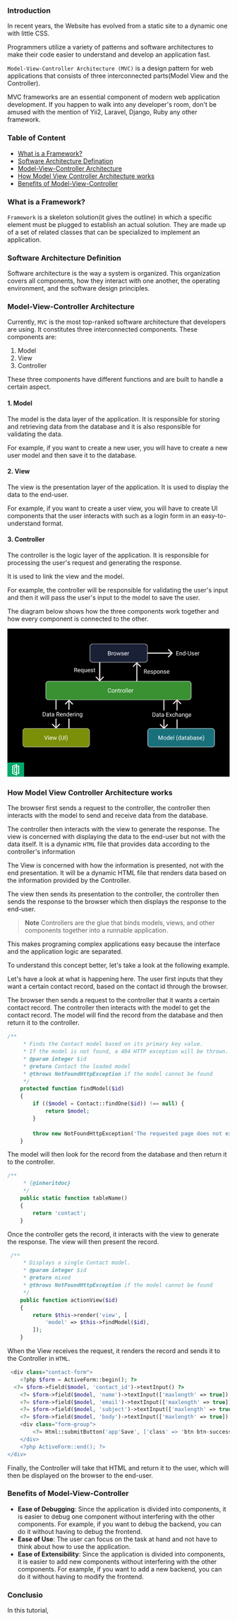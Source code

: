 ### Introduction
In recent years, the Website has evolved from a static site to a dynamic one with little CSS.

Programmers utilize a variety of patterns and software architectures to make their code easier to understand and develop an application fast.

`Model-View-Controller Architecture (MVC)` is a design pattern for web applications that consists of three interconnected parts(Model View and the Controller).  

MVC frameworks are an essential component of modern web application development. If you happen to walk into any developer's room, don't be amused with the mention of Yii2, Laravel, Django, Ruby any other framework.

### Table of Content
- [What is a Framework?](#what-is-a-framework)
- [Software Architecture Defination](#software-architecture-defination)
- [Model-View-Controller Architecture](#model-view-controller-architecture)
- [How Model View Controller Architecture works](#how-model-view-controller-architecture-works)
- [Benefits of Model-View-Controller ](#benefits-of-model-view-controller )

### What is a Framework?
`Framework` is a skeleton solution(it gives the outline) in which a specific element must be plugged to establish an actual solution. They are made up of a set of related classes that can be specialized to implement an application.

### Software Architecture Definition
Software architecture is the way a system is organized.
This organization covers all components, how they interact with one another, the operating environment, and the software design principles. 

### Model-View-Controller Architecture
Currently, `MVC` is the most top-ranked software architecture that developers are using. It constitutes three interconnected components. These components are: 

1. Model
2. View
3. Controller

These three components have different functions and are built to handle a certain aspect.

#### 1. Model
The model is the data layer of the application. It is responsible for storing and retrieving data from the database and it is also responsible for validating the data.

For example, if you want to create a new user, you will have to create a new user model and then save it to the database.
#### 2. View
The view is the presentation layer of the application. It is used to display the data to the end-user.

For example, if you want to create a user view, you will have to create UI components that the user interacts with such as a login form in an easy-to-understand format.
#### 3. Controller
The controller is the logic layer of the application. It is responsible for processing the user's request and generating the response.

It is used to link the view and the model.

For example, the controller will be responsible for validating the user's input and then it will pass the user's input to the model to save the user.

The diagram below shows how the three components work together and how every component is connected to the other.

![Model-View-Controller Architecture](/visual.png)
### How Model View Controller Architecture works
The browser first sends a request to the controller, the controller then interacts with the model to send and receive data from the database. 

The controller then interacts with the view to generate the response. The view is concerned with displaying the data to the end-user but not with the data itself. It is a dynamic `HTML` file that provides data according to the controller's information

The View is concerned with how the information is presented, not with the end presentation. It will be a dynamic HTML file that renders data based on the information provided by the Controller.

The view then sends its presentation to the controller, the controller then sends the response to the browser which then displays the response to the end-user.


> **Note** Controllers are the glue that binds models, views, and other components together into a runnable application.

This makes programing complex applications easy because the interface and the application logic are separated. 

To understand this concept better, let's take a look at the following example.
<!-- ![MVC Architecture](/engineering-education/How the Model View Controller Architecture Works/visual.png)   -->
Let's have a look at what is happening here. The user first inputs that they want a certain contact record, based on the contact id through the browser.

The browser then sends a request to the controller that it wants a certain contact record. The controller then interacts with the model to get the contact record. The model will find the record from the database and then return it to the controller.

```php
/**
     * Finds the Contact model based on its primary key value.
     * If the model is not found, a 404 HTTP exception will be thrown.
     * @param integer $id
     * @return Contact the loaded model
     * @throws NotFoundHttpException if the model cannot be found
     */
    protected function findModel($id)
    {
        if (($model = Contact::findOne($id)) !== null) {
            return $model;
        }

        throw new NotFoundHttpException('The requested page does not exist.');
    } 
```

The model will then look for the record from the database and then return it to the controller.

```php
/**
     * {@inheritdoc}
     */
    public static function tableName()
    {
        return 'contact';
    }  
```

Once the controller gets the record, it interacts with the view to generate the response. The view will then present the record.
```php
 /**
     * Displays a single Contact model.
     * @param integer $id
     * @return mixed
     * @throws NotFoundHttpException if the model cannot be found
     */
    public function actionView($id)
    {
        return $this->render('view', [
            'model' => $this->findModel($id),
        ]);
    }
```
When the View receives the request, it renders the record and sends it to the Controller in `HTML`.
```php
 <div class="contact-form">
    <?php $form = ActiveForm::begin(); ?>
  <?= $form->field($model, 'contact_id')->textInput() ?> 
    <?= $form->field($model, 'name')->textInput(['maxlength' => true]) ?>
    <?= $form->field($model, 'email')->textInput(['maxlength' => true]) ?>
    <?= $form->field($model, 'subject')->textInput(['maxlength' => true]) ?>
    <?= $form->field($model, 'body')->textInput(['maxlength' => true]) ?>
    <div class="form-group">
        <?= Html::submitButton('app'Save', ['class' => 'btn btn-success']) ?>
    </div>
    <?php ActiveForm::end(); ?>
</div> 
```
Finally, the Controller will take that HTML and return it to the user, which will then be displayed on the browser to the end-user.

### Benefits of Model-View-Controller

- **Ease of Debugging**: Since the application is divided into components, it is easier to debug one component without interfering with the other components. For example, if you want to debug the backend, you can do it without having to debug the frontend.
- **Ease of Use**: The user can focus on the task at hand and not have to think about how to use the application.
- **Ease of Extensibility**: Since the application is divided into components, it is easier to add new components without interfering with the other components. For example, if you want to add a new backend, you can do it without having to modify the frontend.

### Conclusio
In this tutorial,









